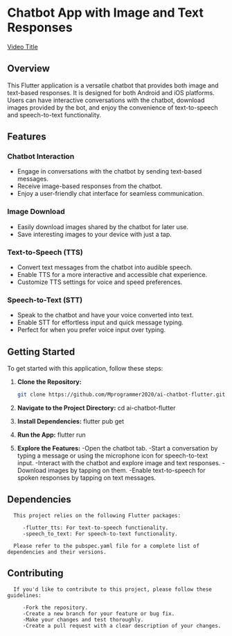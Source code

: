 # Chatbot App with Image and Text Responses

[Video Title](https://github.com/Mprogrammer2020/ai-chatbot-flutter/tree/main/assets/video/demo.gif)

## Overview

This Flutter application is a versatile chatbot that provides both image and text-based responses. It is designed for both Android and iOS platforms. Users can have interactive conversations with the chatbot, download images provided by the bot, and enjoy the convenience of text-to-speech and speech-to-text functionality.

## Features

### Chatbot Interaction

- Engage in conversations with the chatbot by sending text-based messages.
- Receive image-based responses from the chatbot.
- Enjoy a user-friendly chat interface for seamless communication.

### Image Download

- Easily download images shared by the chatbot for later use.
- Save interesting images to your device with just a tap.

### Text-to-Speech (TTS)

- Convert text messages from the chatbot into audible speech.
- Enable TTS for a more interactive and accessible chat experience.
- Customize TTS settings for voice and speed preferences.

### Speech-to-Text (STT)

- Speak to the chatbot and have your voice converted into text.
- Enable STT for effortless input and quick message typing.
- Perfect for when you prefer voice input over typing.

## Getting Started

To get started with this application, follow these steps:

1. **Clone the Repository:**

   ```bash
   git clone https://github.com/Mprogrammer2020/ai-chatbot-flutter.git
2. **Navigate to the Project Directory:**
   cd ai-chatbot-flutter
3. **Install Dependencies:**
   flutter pub get
4. **Run the App:**
   flutter run
5. **Explore the Features:**
    -Open the chatbot tab.
    -Start a conversation by typing a message or using the microphone icon for speech-to-text input.
    -Interact with the chatbot and explore image and text responses.
    -Download images by tapping on them.
    -Enable text-to-speech for spoken responses by tapping on text messages.


## Dependencies
      This project relies on the following Flutter packages:

         -flutter_tts: For text-to-speech functionality.
         -speech_to_text: For speech-to-text functionality.

      Please refer to the pubspec.yaml file for a complete list of dependencies and their versions.

## Contributing
      If you'd like to contribute to this project, please follow these guidelines:

         -Fork the repository.
         -Create a new branch for your feature or bug fix.
         -Make your changes and test thoroughly.
         -Create a pull request with a clear description of your changes.

